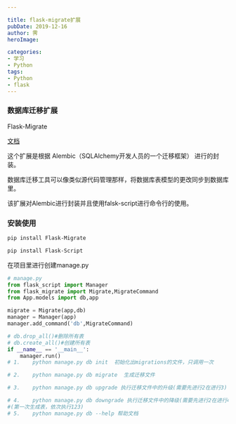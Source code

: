 ```yaml
---

title: flask-migrate扩展
pubDate: 2019-12-16
author: 霁
heroImage:

categories:
- 学习
- Python
tags:
- Python
- flask
---
```


### 数据库迁移扩展

Flask-Migrate

[文档](https://flask-migrate.readthedocs.io/en/latest/)

这个扩展是根据 Alembic（SQLAlchemy开发人员的一个迁移框架） 进行的封装。

数据库迁移工具可以像类似源代码管理那样，将数据库表模型的更改同步到数据库里。

该扩展对Alembic进行封装并且使用falsk-script进行命令行的使用。

### 安装使用

```bash
pip install Flask-Migrate

pip install Flask-Script
```

在项目里进行创建manage.py

```python
# manage.py
from flask_script import Manager
from flask_migrate import Migrate,MigrateCommand 
from App.models import db,app

migrate = Migrate(app,db)
manager = Manager(app)
manager.add_command('db',MigrateCommand)

# db.drop_all()#删除所有表
# db.create_all()#创建所有表
if __name__ == '__main__':
    manager.run()
# 1.    python manage.py db init  初始化出migrations的文件，只调用一次

# 2.    python manage.py db migrate  生成迁移文件

# 3.    python manage.py db upgrade 执行迁移文件中的升级(需要先进行2在进行3)

# 4.    python manage.py db downgrade 执行迁移文件中的降级(需要先进行2在进行4)
#(第一次生成表，依次执行123)
# 5.    python manage.py db --help 帮助文档


```

